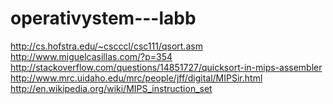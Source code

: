 operativystem---labb
====================
http://cs.hofstra.edu/~cscccl/csc111/qsort.asm
http://www.miguelcasillas.com/?p=354
http://stackoverflow.com/questions/14851727/quicksort-in-mips-assembler
http://www.mrc.uidaho.edu/mrc/people/jff/digital/MIPSir.html
http://en.wikipedia.org/wiki/MIPS_instruction_set
